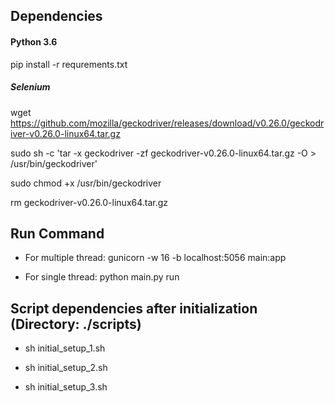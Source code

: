 ## Dependencies

#### Python 3.6

pip install -r requrements.txt

##### Selenium

wget https://github.com/mozilla/geckodriver/releases/download/v0.26.0/geckodriver-v0.26.0-linux64.tar.gz

sudo sh -c 'tar -x geckodriver -zf geckodriver-v0.26.0-linux64.tar.gz -O > /usr/bin/geckodriver'

sudo chmod +x /usr/bin/geckodriver

rm geckodriver-v0.26.0-linux64.tar.gz

## Run Command

* For multiple thread: gunicorn -w 16 -b localhost:5056 main:app

* For single thread: python main.py run

## Script dependencies after initialization (Directory: ./scripts)

* sh initial_setup_1.sh

* sh initial_setup_2.sh

* sh initial_setup_3.sh
